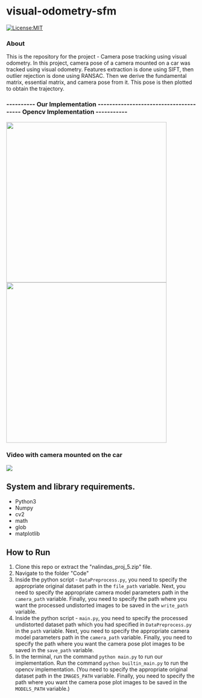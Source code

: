 # visual-odometry-sfm
[![License:MIT](https://img.shields.io/badge/License-MIT-green.svg)](https://github.com/nalindas9/visual-odometry-sfm/blob/master/LICENSE)

### About
This is the repository for the project - Camera pose tracking using visual odometry. In this project, camera pose of a camera mounted on a car was tracked using visual odometry. Features extraction is done using SIFT, then outlier rejection is done using RANSAC. Then we derive the fundamental matrix, essential matrix, and camera pose from it. This pose is then plotted to obtain the trajectory.

### ---------- Our Implementation --------------------------------------- Opencv Implementation -----------
<img src = "images/ezgif-2-00af70c21a58.gif" width="425" /> <img src = "images/ezgif-2-03fdbb64fe15.gif" width="425" />

### Video with camera mounted on the car
<img src = "images/ezgif-2-473ec8ec4082.gif">


## System and library requirements.
 - Python3
 - Numpy
 - cv2
 - math
 - glob
 - matplotlib
 
## How to Run
1. Clone this repo or extract the "nalindas_proj_5.zip" file. <br>
2. Navigate to the folder "Code" <br>
3. Inside the python script - `DataPreprocess.py`, you need to specify the appropriate original dataset path in the `file_path` variable. Next, you need to specify the appropriate camera model parameters path in the `camera_path` variable. Finally, you need to specify the path where you want the processed undistorted images to be saved in the `write_path` variable. 
4. Inside the python script - `main.py`, you need to specify the processed undistorted dataset path which you had specified in `DataPreprocess.py` in the `path` variable. Next, you need to specify the appropriate camera model parameters path in the `camera_path` variable. Finally, you need to specify the path where you want the camera pose plot images to be saved in the `save_path` variable. 
5. In the terminal, run the command `python main.py` to run our implementation. Run the command `python builtin_main.py` to run the opencv implementation. (You need to specify the appropriate original dataset path in the `IMAGES_PATH` variable. Finally, you need to specify the path where you want the camera pose plot images to be saved in the `MODELS_PATH` variable.)


